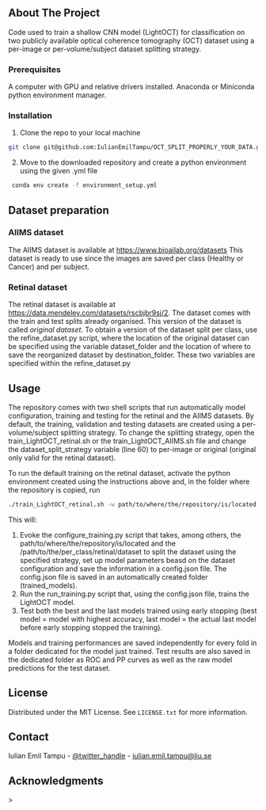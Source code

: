 
<!-- ABOUT THE PROJECT -->
## About The Project

Code used to train a shallow CNN model (LightOCT) for classification on two publicly available optical coherence tomography (OCT) dataset using a per-image or per-volume/subject dataset splitting strategy.

### Prerequisites
A computer with GPU and relative drivers installed.
Anaconda or Miniconda python environment manager.

### Installation
1. Clone the repo to your local machine
```sh
git clone git@github.com:IulianEmilTampu/OCT_SPLIT_PROPERLY_YOUR_DATA.git
```
2. Move to the downloaded repository and create a python environment using the given .yml file
  ```sh
   conda env create -f environment_setup.yml
   ```

<!-- Dataset Preparation -->
## Dataset preparation
### AIIMS dataset
The AIIMS dataset is available at https://www.bioailab.org/datasets 
This dataset is ready to use since the images are saved per class (Healthy or Cancer) and per subject.

### Retinal dataset
The retinal dataset is available at https://data.mendeley.com/datasets/rscbjbr9sj/2.
The dataset comes with the train and test splits already organised. This version of the dataset is called *original dataset*. To obtain a version of the dataset split per class, use the refine_dataset.py script, where the location of the original dataset can be specified using the variable dataset_folder and the location of where to save the reorganized dataset by destination_folder. These two variables are specified within the refine_dataset.py 

<!-- USAGE EXAMPLES -->
## Usage

The repository comes with two shell scripts that run automatically model configuration, training and testing for the retinal and the AIIMS datasets. By default, the training, validation and testing datasets are created using a per-volume/subject splitting strategy. To change the splitting strategy, open the train_LightOCT_retinal.sh or the train_LightOCT_AIIMS.sh file and change the dataset_split_strategy variable (line 60) to per-image or original (original only valid for the retinal dataset).

To run the default training on the retinal dataset, activate the python environment created using the instructions above and, in the folder where the repository is copied, run
  ```sh
  ./train_LightOCT_retinal.sh -w path/to/where/the/repository/is/located -d /path/to/the/per_class/retinal/dataset -g 0
  ```
This will:
1. Evoke the configure_training.py script that takes, among others, the path/to/where/the/repository/is/located and the /path/to/the/per_class/retinal/dataset to split the dataset using the specified strategy, set up model parameters beasd on the dataset configuration and save the information in a config.json file. The config.json file is saved in an automatically created folder (trained_models).
2. Run the run_training.py script that, using the config.json file, trains the LightOCT model.
3. Test both the best and the last models trained using early stopping (best model = model with highest accuracy, last model = the actual last model before early stopping stopped the training).

Models and training performances are saved independently for every fold in a folder dedicated for the model just trained. Test results are also saved in the dedicated folder as ROC and PP curves as well as the raw model predictions for the test dataset.



<!-- LICENSE -->
## License

Distributed under the MIT License. See `LICENSE.txt` for more information.


<!-- CONTACT -->
## Contact

Iulian Emil Tampu - [@twitter_handle](https://twitter.com/) - iulian.emil.tampu@liu.se

<!-- ACKNOWLEDGMENTS -->
## Acknowledgments


<!-- MARKDOWN LINKS & IMAGES -->
<!-- https://www.markdownguide.org/basic-syntax/#reference-style-links -->>
<!-- [contributors-shield]: https://img.shields.io/github/contributors/github_username/repo_name.svg?style=for-the-badge
[contributors-url]: https://github.com/github_username/repo_name/graphs/contributors
[forks-shield]: https://img.shields.io/github/forks/github_username/repo_name.svg?style=for-the-badge
[forks-url]: https://github.com/github_username/repo_name/network/members
[stars-shield]: https://img.shields.io/github/stars/github_username/repo_name.svg?style=for-the-badge
[stars-url]: https://github.com/github_username/repo_name/stargazers
[issues-shield]: https://img.shields.io/github/issues/github_username/repo_name.svg?style=for-the-badge
[issues-url]: https://github.com/github_username/repo_name/issues
[license-shield]: https://img.shields.io/github/license/github_username/repo_name.svg?style=for-the-badge
[license-url]: https://github.com/github_username/repo_name/blob/master/LICENSE.txt
[linkedin-shield]: https://img.shields.io/badge/-LinkedIn-black.svg?style=for-the-badge&logo=linkedin&colorB=555
[linkedin-url]: https://linkedin.com/in/linkedin_username
[product-screenshot]: images/screenshot.png -->

<!-- ROADMAP 
## Roadmap

- [ ] Feature 1
- [ ] Feature 2
- [ ] Feature 3
    - [ ] Nested Feature

